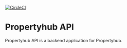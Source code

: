[![CircleCI](https://circleci.com/gh/daktari01/propertyhub-api.svg?style=svg)](https://circleci.com/gh/daktari01/propertyhub-api)


# Propertyhub API

Propertyhub API is a backend application for Propertyhub. 




